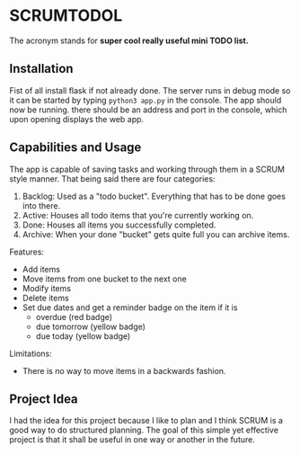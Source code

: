 # SCRUMTODOL

The acronym stands for **super cool really useful mini TODO list.**

## Installation

Fist of all install flask if not already done. The server runs in debug mode so it can be started by typing ```python3 app.py``` in the console.
The app should now be running. there should be an address and port in the console, which upon opening displays the web app.

## Capabilities and Usage

The app is capable of saving tasks and working through them in a SCRUM style manner.
That being said there are four categories:

1. Backlog: Used as a "todo bucket". Everything that has to be done goes into there.
1. Active: Houses all todo items that you're currently working on.
1. Done: Houses all items you successfully completed.
1. Archive: When your done "bucket" gets quite full you can archive items.

Features:

- Add items
- Move items from one bucket to the next one
- Modify items
- Delete items
- Set due dates and get a reminder badge on the item if it is
  - overdue (red badge)
  - due tomorrow (yellow badge)
  - due today (yellow badge)

Limitations:

- There is no way to move items in a backwards fashion.

## Project Idea

I had the idea for this project because I like to plan and I think SCRUM is a good way to do structured planning.
The goal of this simple yet effective project is that it shall be useful in one way or another in the future.
